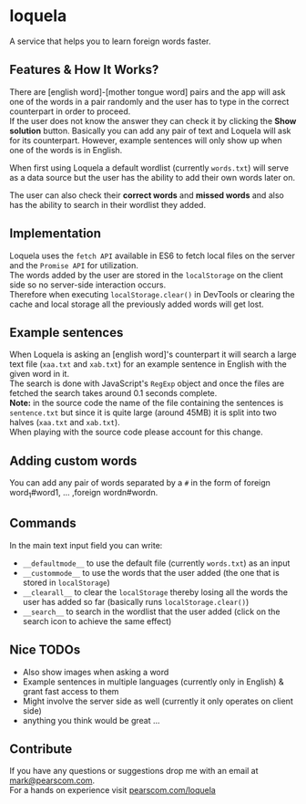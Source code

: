 # loquela
A service that helps you to learn foreign words faster.


## Features & How It Works?
There are [english word]-[mother tongue word] pairs and the app will ask one of the words in a pair randomly and the user has to type in the correct counterpart in order to proceed.<br>
If the user does not know the answer they can check it by clicking the <b>Show solution</b> button.
Basically you can add any pair of text and Loquela will ask for its counterpart. However, example sentences will only show up when one of the words is in English.

When first using Loquela a default wordlist (currently `words.txt`</b>) will serve as a data source but the user has the ability to add their own words later on.

The user can also check their <b>correct words</b> and <b>missed words</b> and also has the ability to search in their wordlist they added.

## Implementation
Loquela uses the `fetch API` available in ES6 to fetch local files on the server and the `Promise API` for utilization.<br>
The words added by the user are stored in the `localStorage` on the client side so no server-side interaction occurs.<br>
Therefore when executing `localStorage.clear()` in DevTools or clearing the cache and local storage all the previously added words will get lost.

## Example sentences
When Loquela is asking an [english word]'s counterpart it will search a large text file (`xaa.txt` and `xab.txt`) for an example sentence in English with the given word in it.<br>
The search is done with JavaScript's `RegExp` object and once the files are fetched the search takes around 0.1 seconds complete.<br>
<b>Note:</b> in the source code the name of the file containing the sentences is `sentence.txt` but since it is quite large (around 45MB) it is split into two halves (`xaa.txt` and `xab.txt`).<br>
When playing with the source code please account for this change.

## Adding custom words
You can add any pair of words separated by a `#` in the form of foreign word<sub>1</sub>#word1, ... ,foreign wordn#wordn. 

## Commands
In the main text input field you can write:
  - `__defaultmode__` to use the default file (currently `words.txt`) as an input
  - `__custommode__` to use the words that the user added (the one that is stored in `localStorage`)
  - `__clearall__` to clear the `localStorage` thereby losing all the words the user has added so far (basically runs `localStorage.clear()`)
  - `__search__` to search in the wordlist that the user added (click on the search icon to achieve the same effect)
  
## Nice TODOs
  - Also show images when asking a word
  - Example sentences in multiple languages (currently only in English) & grant fast access to them
  - Might involve the server side as well (currently it only operates on client side)
  - anything you think would be great ...

## Contribute
If you have any questions or suggestions drop me with an email at <a href="mailto:mark@pearscom.com">mark@pearscom.com</a>.<br>
For a hands on experience visit <a href="https://www.pearscom.com/loquela">pearscom.com/loquela</a>
